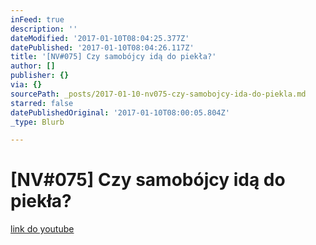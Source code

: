```yaml
---
inFeed: true
description: ''
dateModified: '2017-01-10T08:04:25.377Z'
datePublished: '2017-01-10T08:04:26.117Z'
title: '[NV#075] Czy samobójcy idą do piekła?'
author: []
publisher: {}
via: {}
sourcePath: _posts/2017-01-10-nv075-czy-samobojcy-ida-do-piekla.md
starred: false
datePublishedOriginal: '2017-01-10T08:00:05.804Z'
_type: Blurb

---
```

# \[NV\#075\] Czy samobójcy idą do piekła?
[link do youtube][0]

[0]: https://www.youtube.com/watch?v=aJWjigiSNbk